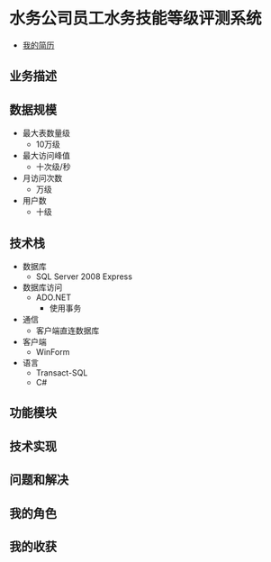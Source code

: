 # 水务公司员工水务技能等级评测系统
+ [我的简历](../README.md)
## 业务描述
## 数据规模
+ 最大表数量级
    + 10万级
+ 最大访问峰值
    + 十次级/秒
+ 月访问次数
    + 万级
+ 用户数
    + 十级
## 技术栈
+ 数据库
    + SQL Server 2008 Express
+ 数据库访问
    + ADO.NET
        + 使用事务
+ 通信
    + 客户端直连数据库
+ 客户端
    + WinForm
+ 语言
    + Transact-SQL
    + C#
## 功能模块
## 技术实现
## 问题和解决
## 我的角色
## 我的收获
 